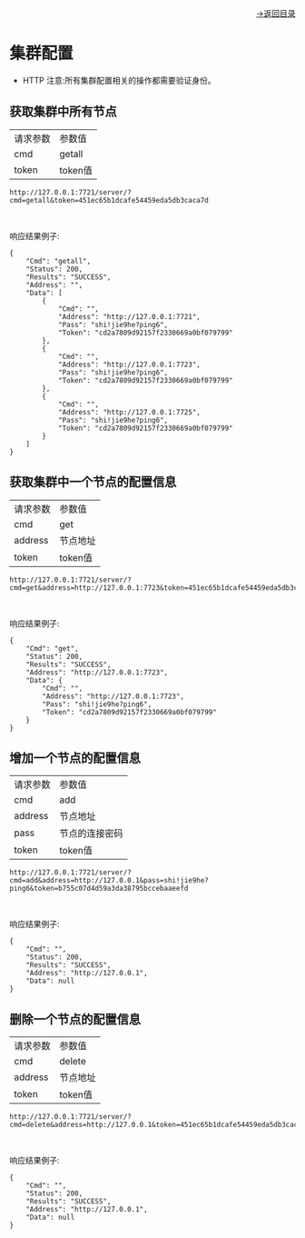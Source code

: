 [<p align="right">->返回目录</p>](0.directory.md)

# 集群配置
* HTTP
注意:所有集群配置相关的操作都需要验证身份。

## 获取集群中所有节点  

<table>
    <tr>
        <td>请求参数</td>
        <td>参数值</td>
    </tr>
    <tr>
        <td>cmd</td>
        <td>getall</td>
    </tr>
    <tr>
        <td>token</td>
        <td>token值</td>
    </tr> 
</table> 
 
~~~shell
http://127.0.0.1:7721/server/?cmd=getall&token=451ec65b1dcafe54459eda5db3caca7d
~~~
<br>

响应结果例子:
~~~shell
{
    "Cmd": "getall",
    "Status": 200,
    "Results": "SUCCESS",
    "Address": "",
    "Data": [
        {
            "Cmd": "",
            "Address": "http://127.0.0.1:7721",
            "Pass": "shi!jie9he?ping6",
            "Token": "cd2a7809d92157f2330669a0bf079799"
        },
        {
            "Cmd": "",
            "Address": "http://127.0.0.1:7723",
            "Pass": "shi!jie9he?ping6",
            "Token": "cd2a7809d92157f2330669a0bf079799"
        },
        {
            "Cmd": "",
            "Address": "http://127.0.0.1:7725",
            "Pass": "shi!jie9he?ping6",
            "Token": "cd2a7809d92157f2330669a0bf079799"
        }
    ]
}
~~~


## 获取集群中一个节点的配置信息  

<table>
    <tr>
        <td>请求参数</td>
        <td>参数值</td>
    </tr>
    <tr>
        <td>cmd</td>
        <td>get</td>
    </tr>
    <tr>
        <td>address</td>
        <td>节点地址</td>
    </tr> 
    <tr>
        <td>token</td>
        <td>token值</td>
    </tr> 
</table> 
 
~~~shell
http://127.0.0.1:7721/server/?cmd=get&address=http://127.0.0.1:7723&token=451ec65b1dcafe54459eda5db3caca7d
~~~
<br>

响应结果例子:
~~~shell
{
    "Cmd": "get",
    "Status": 200,
    "Results": "SUCCESS",
    "Address": "http://127.0.0.1:7723",
    "Data": {
        "Cmd": "",
        "Address": "http://127.0.0.1:7723",
        "Pass": "shi!jie9he?ping6",
        "Token": "cd2a7809d92157f2330669a0bf079799"
    }
}
~~~  

## 增加一个节点的配置信息  

<table>
    <tr>
        <td>请求参数</td>
        <td>参数值</td>
    </tr>
    <tr>
        <td>cmd</td>
        <td>add</td>
    </tr>
    <tr>
        <td>address</td>
        <td>节点地址</td>
    </tr> 
    <tr>
        <td>pass</td>
        <td>节点的连接密码</td>
    </tr> 
    <tr>
        <td>token</td>
        <td>token值</td>
    </tr> 
</table> 
 
~~~shell
http://127.0.0.1:7721/server/?cmd=add&address=http://127.0.0.1&pass=shi!jie9he?ping6&token=b755c07d4d59a3da38795bccebaaeefd
~~~
<br>

响应结果例子:
~~~shell
{
    "Cmd": "",
    "Status": 200,
    "Results": "SUCCESS",
    "Address": "http://127.0.0.1",
    "Data": null
}
~~~

## 删除一个节点的配置信息  

<table>
    <tr>
        <td>请求参数</td>
        <td>参数值</td>
    </tr>
    <tr>
        <td>cmd</td>
        <td>delete</td>
    </tr>
    <tr>
        <td>address</td>
        <td>节点地址</td>
    </tr> 
    <tr>
        <td>token</td>
        <td>token值</td>
    </tr> 
</table> 
 
~~~shell
http://127.0.0.1:7721/server/?cmd=delete&address=http://127.0.0.1&token=451ec65b1dcafe54459eda5db3caca7d
~~~
<br>

响应结果例子:
~~~shell
{
    "Cmd": "",
    "Status": 200,
    "Results": "SUCCESS",
    "Address": "http://127.0.0.1",
    "Data": null
}
~~~